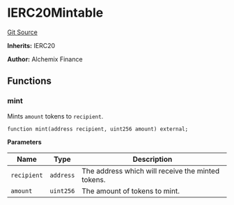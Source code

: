 # IERC20Mintable
[Git Source](https://github.com/alchemix-finance/alchemix-v2-dao/blob/d8d0b0d485c418b8ae578e8607716a71a6b37bf6/src/interfaces/IERC20Mintable.sol)

**Inherits:**
IERC20

**Author:**
Alchemix Finance


## Functions
### mint

Mints `amount` tokens to `recipient`.


```solidity
function mint(address recipient, uint256 amount) external;
```
**Parameters**

|Name|Type|Description|
|----|----|-----------|
|`recipient`|`address`|The address which will receive the minted tokens.|
|`amount`|`uint256`|   The amount of tokens to mint.|



